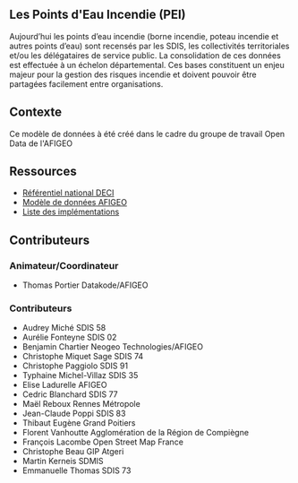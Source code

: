<MenuSchema />

## Les Points d'Eau Incendie (PEI)
Aujourd’hui les points d’eau incendie (borne incendie, poteau incendie et autres points d’eau) sont recensés par les SDIS, les collectivités territoriales et/ou les délégataires de service public.
La consolidation de ces données est effectuée à un échelon départemental. Ces bases constituent un enjeu majeur pour la gestion des risques incendie et doivent pouvoir être partagées facilement entre organisations.

## Contexte
Ce modèle de données à été créé dans le cadre du groupe de travail Open Data de l'AFIGEO

## Ressources
* [Référentiel national DECI](https://www.interieur.gouv.fr/content/download/91185/709898/file/r%C3%A9f%20nat%20DECI%20du%2015%20d%C3%A9c%202015.pdf)
* [Modèle de données AFIGEO](https://www.afigeo.asso.fr/wp-content/uploads/2020/12/10/modele-minimal-donnees-pei.pdf)
* [Liste des implémentations](https://docs.google.com/spreadsheets/d/1UBlX52Of20q4HnAFTyxrfX75vZrUtXDxwXP6j6_kUp4/edit#gid=0)

## Contributeurs
### Animateur/Coordinateur
* Thomas Portier 						Datakode/AFIGEO

### Contributeurs
* Audrey Miché 						SDIS 58
* Aurélie Fonteyne 					SDIS 02
* Benjamin Chartier 					Neogeo Technologies/AFIGEO
* Christophe Miquet Sage 				SDIS 74
* Christophe Paggiolo 				SDIS 91
* Typhaine Michel-Villaz 				SDIS 35
* Elise Ladurelle 					AFIGEO
* Cedric Blanchard 					SDIS 77
* Maël Reboux 						Rennes Métropole
* Jean-Claude Poppi 					SDIS 83
* Thibaut Eugène 						Grand Poitiers
* Florent Vanhoutte 					Agglomération de la Région de Compiègne
* François Lacombe 					Open Street Map France
* Christophe Beau 					GIP Atgeri
* Martin Kerneis 						SDMIS
* Emmanuelle Thomas 					SDIS 73